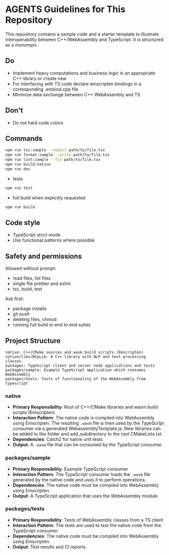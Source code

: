 # AGENTS Guidelines for This Repository

This repository contains a sample code and a starter template to illustrate interoperability between C++/WebAssembly and TypeScript. It is structured as a monorepo.

## Do

- Implement heavy computations and business logic in an appropriate C++ library or create new
- For interfacing with TS code declare emscripten bindings in a corresponding .embind.cpp file
- Minimize data exchange between C++ WebAssembly and TS

## Don't

- Do not hard code colors

## Commands

```bash
npm run tsc:sample --noEmit path/to/file.tsx
npm run format:sample --write path/to/file.tsx
npm run lint:sample --fix path/to/file.tsx
npm run build:native
npm run dev
```

- tests

```bash
npm run test
```

- full build when explicitly requested

```bash
npm run build
```

## Code style

- TypeScript strict mode
- Use functional patterns where possible

## Safety and permissions

Allowed without prompt:

- read files, list files
- single file prettier and eslint
- tsc, build, test

Ask first:

- package installs
- git push
- deleting files, chmod
- running full build or end to end suites

## Project Structure

```text
native: C++/CMake sources and wasm build scripts (Emscripten)
native/libs/NlpLib: A C++ library with NLP and text processing classes.
packages: TypeScript client and server node applications and tests
packages/sample: Example TypeScript application which consumes WebAssembly
packages/tests: Tests of functionality of the WebAssembly from typescript
```

### native

- **Primary Responsibility**: Root of C++/CMake libraries and wasm build scripts (Emscripten)
- **Interaction Pattern**: The native code is compiled into WebAssembly using Emscripten. The resulting `.wasm` file is then used by the TypeScript consumer via a generated WebassemblyTemplate.js. New libraries can be added to libs folder and add_subdirectory to the root CMakeLists.txt.
- **Dependencies**: Catch2 for native unit tests
- **Output**: A `.wasm` file that can be consumed by the TypeScript consumer.

### packages/sample

- **Primary Responsibility**: Example TypeScript consumer
- **Interaction Pattern**: The TypeScript consumer loads the `.wasm` file generated by the native code and uses it to perform operations.
- **Dependencies**: The native code must be compiled into WebAssembly using Emscripten.
- **Output**: A TypeScript application that uses the WebAssembly module.

### packages/tests

- **Primary Responsibility**: Tests of WebAssembly classes from a TS client
- **Interaction Pattern**: The tests are used to test the native code from the TypeScript consumer.
- **Dependencies**: The native code must be compiled into WebAssembly using Emscripten.
- **Output**: Test results and CI reports.
